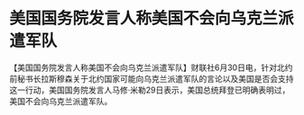 

# 美国国务院发言人称美国不会向乌克兰派遣军队

【美国国务院发言人称美国不会向乌克兰派遣军队】财联社6月30日电，针对北约前秘书长拉斯穆森关于北约国家可能向乌克兰派遣军队的言论以及美国是否会支持这一行动，美国国务院发言人马修·米勒29日表示，美国总统拜登已明确表明过，美国不会向乌克兰派遣军队。

